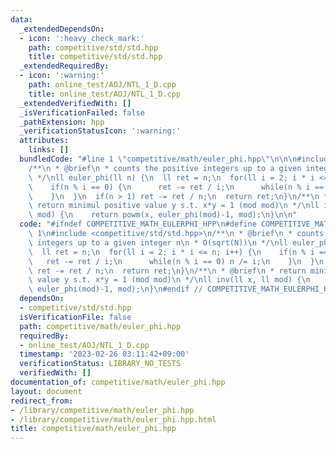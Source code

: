 ```yaml
---
data:
  _extendedDependsOn:
  - icon: ':heavy_check_mark:'
    path: competitive/std/std.hpp
    title: competitive/std/std.hpp
  _extendedRequiredBy:
  - icon: ':warning:'
    path: online_test/AOJ/NTL_1_D.cpp
    title: online_test/AOJ/NTL_1_D.cpp
  _extendedVerifiedWith: []
  _isVerificationFailed: false
  _pathExtension: hpp
  _verificationStatusIcon: ':warning:'
  attributes:
    links: []
  bundledCode: "#line 1 \"competitive/math/euler_phi.hpp\"\n\n\n#include <competitive/std/std.hpp>\n\
    /**\n * @brief\n * counts the positive integers up to a given integer n\n * O(sqrt(N))\n\
    \ */\nll euler_phi(ll n) {\n  ll ret = n;\n  for(ll i = 2; i * i <= n; i++) {\n\
    \    if(n % i == 0) {\n      ret -= ret / i;\n      while(n % i == 0) n /= i;\n\
    \    }\n  }\n  if(n > 1) ret -= ret / n;\n  return ret;\n}\n/**\n * @brief\n *\
    \ return minimul positive value y s.t. x*y = 1 (mod mod)\n */\nll inv(ll x, ll\
    \ mod) {\n    return powm(x, euler_phi(mod)-1, mod);\n}\n\n"
  code: "#ifndef COMPETITIVE_MATH_EULERPHI_HPP\n#define COMPETITIVE_MATH_EULERPHI_HPP\
    \ 1\n#include <competitive/std/std.hpp>\n/**\n * @brief\n * counts the positive\
    \ integers up to a given integer n\n * O(sqrt(N))\n */\nll euler_phi(ll n) {\n\
    \  ll ret = n;\n  for(ll i = 2; i * i <= n; i++) {\n    if(n % i == 0) {\n   \
    \   ret -= ret / i;\n      while(n % i == 0) n /= i;\n    }\n  }\n  if(n > 1)\
    \ ret -= ret / n;\n  return ret;\n}\n/**\n * @brief\n * return minimul positive\
    \ value y s.t. x*y = 1 (mod mod)\n */\nll inv(ll x, ll mod) {\n    return powm(x,\
    \ euler_phi(mod)-1, mod);\n}\n#endif // COMPETITIVE_MATH_EULERPHI_HPP\n"
  dependsOn:
  - competitive/std/std.hpp
  isVerificationFile: false
  path: competitive/math/euler_phi.hpp
  requiredBy:
  - online_test/AOJ/NTL_1_D.cpp
  timestamp: '2023-02-26 03:11:42+09:00'
  verificationStatus: LIBRARY_NO_TESTS
  verifiedWith: []
documentation_of: competitive/math/euler_phi.hpp
layout: document
redirect_from:
- /library/competitive/math/euler_phi.hpp
- /library/competitive/math/euler_phi.hpp.html
title: competitive/math/euler_phi.hpp
---
```

